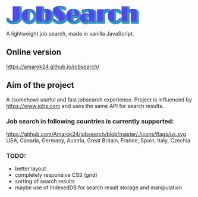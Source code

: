 ![Logo](./jobsearch-logo.webp?raw=true "Logo")

A lightweight job search, made in vanilla JavaScript.

## Online version
https://amarok24.github.io/jobsearch/

## Aim of the project
A (somehow) useful and fast jobsearch experience. Project is influenced by https://www.jobs.com and uses the same API for search results.

### Job search in following countries is currently supported:
https://github.com/Amarok24/jobsearch/blob/master/./icons/flags/us.svg
USA, Canada, Germany, Austria, Great Britain, France, Spain, Italy, Czechia

### TODO:
- better layout
- completely responsive CSS (grid)
- sorting of search results
- maybe use of IndexedDB for search result storage and manipulation
